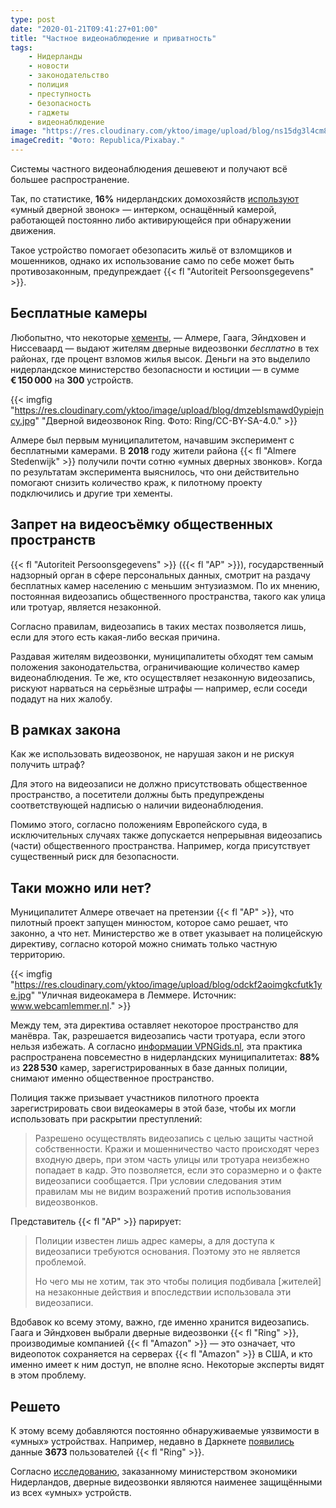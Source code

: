 ```yaml
---
type: post
date: "2020-01-21T09:41:27+01:00"
title: "Частное видеонаблюдение и приватность"
tags:
    - Нидерланды
    - новости
    - законодательство
    - полиция
    - преступность
    - безопасность
    - гаджеты
    - видеонаблюдение
image: "https://res.cloudinary.com/yktoo/image/upload/blog/ns15dg3l4cm8kjbzfyix.jpg"
imageCredit: "Фото: Republica/Pixabay."
---
```


Системы частного видеонаблюдения дешевеют и получают всё большее распространение.

Так, по статистике, **16%** нидерландских домохозяйств [используют](https://nos.nl/nieuwsuur/artikel/2318362-slimme-deurbel-rukt-op-in-strijd-tegen-inbraken-maar-hoe-zit-het-met-privacy.html) «умный дверной звонок» — интерком, оснащённый камерой, работающей постоянно либо активирующейся при обнаружении движения.

Такое устройство помогает обезопасить жильё от взломщиков и мошенников, однако их использование само по себе может быть противозаконным, предупреждает {{< fl "Autoriteit Persoonsgegevens" >}}.

<!--more-->

## Бесплатные камеры

Любопытно, что некоторые [хементы](/glossary/gemeente), — Алмере, Гаага, Эйндховен и Ниссеваард — выдают жителям дверные видеозвонки *бесплатно* в тех районах, где процент взломов жилья высок. Деньги на это выделило нидерландское министерство безопасности и юстиции — в сумме **€ 150 000** на **300** устройств.

{{< imgfig "https://res.cloudinary.com/yktoo/image/upload/blog/dmzeblsmawd0ypiejncy.jpg" "Дверной видеозвонок Ring. Фото: Ring/CC-BY-SA-4.0." >}}

Алмере был первым муниципалитетом, начавшим эксперимент с бесплатными камерами. В **2018** году жители района {{< fl "Almere Stedenwijk" >}} получили почти сотню «умных дверных звонков». Когда по результатам эксперимента выяснилось, что они действительно помогают снизить количество краж, к пилотному проекту подключились и другие три хементы.

## Запрет на видеосъёмку общественных пространств

{{< fl "Autoriteit Persoonsgegevens" >}} ({{< fl "AP" >}}), государственный надзорный орган в сфере персональных данных, смотрит на раздачу бесплатных камер населению с меньшим энтузиазмом. По их мнению, постоянная видеозапись общественного пространства, такого как улица или тротуар, является незаконной.

Согласно правилам, видеозапись в таких местах позволяется лишь, если для этого есть какая-либо веская причина.

Раздавая жителям видеозвонки, муниципалитеты обходят тем самым положения законодательства, ограничивающие количество камер видеонаблюдения. Те же, кто осуществляет незаконную видеозапись, рискуют нарваться на серьёзные штрафы — например, если соседи подадут на них жалобу.

## В рамках закона

Как же использовать видеозвонок, не нарушая закон и не рискуя получить штраф?

Для этого на видеозаписи не должно присутствовать общественное пространство, а посетители должны быть предупреждены соответствующей надписью о наличии видеонаблюдения.

Помимо этого, согласно положениям Европейского суда, в исключительных случаях также допускается непрерывная видеозапись (части) общественного пространства. Например, когда присутствует существенный риск для безопасности.

## Таки можно или нет?

Муниципалитет Алмере отвечает на претензии {{< fl "AP" >}}, что пилотный проект запущен минюстом, которое само решает, что законно, а что нет. Министерство же в ответ указывает на полицейскую директиву, согласно которой можно снимать только частную территорию.

{{< imgfig "https://res.cloudinary.com/yktoo/image/upload/blog/odckf2aoimgkcfutk1ye.jpg" "Уличная видеокамера в Леммере. Источник: www.webcamlemmer.nl." >}}

Между тем, эта директива оставляет некоторое пространство для манёвра. Так, разрешается видеозапись части тротуара, если этого нельзя избежать. А согласно [информации VPNGids.nl](https://www.vpngids.nl/nieuws/228530-geregistreerde-beveiligingscameras-in-nederlands-straatbeeld/), эта практика распространена повсеместно в нидерландских муниципалитетах: **88%** из **228 530** камер, зарегистрированных в базе данных полиции, снимают именно общественное пространство.

Полиция также призывает участников пилотного проекта зарегистрировать свои видеокамеры в этой базе, чтобы их могли использовать при раскрытии преступлений:

> Разрешено осуществлять видеозапись с целью защиты частной собственности. Кражи и мошенничество часто происходят через входную дверь, при этом часть улицы или тротуара неизбежно попадает в кадр. Это позволяется, если это соразмерно и о факте видеозаписи сообщается. При условии следования этим правилам мы не видим возражений против использования видеозвонков.

Представитель {{< fl "AP" >}} парирует:

> Полиции известен лишь адрес камеры, а для доступа к видеозаписи требуются основания. Поэтому это не является проблемой.
>
> Но чего мы не хотим, так это чтобы полиция подбивала [жителей] на незаконные действия и впоследствии использовала эти видеозаписи.

Вдобавок ко всему этому, важно, где именно хранится видеозапись. Гаага и Эйндховен выбрали дверные видеозвонки {{< fl "Ring" >}}, производимые компанией {{< fl "Amazon" >}} — это означает, что видеопоток сохраняется на серверах {{< fl "Amazon" >}} в США, и кто именно имеет к ним доступ, не вполне ясно. Некоторые эксперты видят в этом проблему.

## Решето

К этому всему добавляются постоянно обнаруживаемые уязвимости в «умных» устройствах. Например, недавно в Даркнете [появились](https://www.buzzfeednews.com/article/carolinehaskins1/data-leak-exposes-personal-data-over-3000-ring-camera-users) данные **3673** пользователей {{< fl "Ring" >}}.

Согласно [исследованию](https://www.rijksoverheid.nl/documenten/rapporten/2019/06/06/slimme-apparaten-bezig-en-beveiliging), заказанному министерством экономики Нидерландов, дверные видеозвонки являются наименее защищёнными из всех «умных» устройств.


